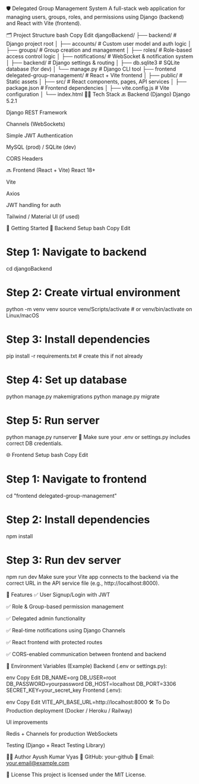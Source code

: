 🛡️ Delegated Group Management System
A full-stack web application for managing users, groups, roles, and permissions using Django (backend) and React with Vite (frontend).

🗂️ Project Structure
bash
Copy
Edit
djangoBackend/
├── backend/                  # Django project root
│   ├── accounts/             # Custom user model and auth logic
│   ├── groups/               # Group creation and management
│   ├── roles/                # Role-based access control logic
│   ├── notifications/        # WebSocket & notification system
│   ├── backend/              # Django settings & routing
│   ├── db.sqlite3            # SQLite database (for dev)
│   └── manage.py             # Django CLI tool
├── frontend delegated-group-management/   # React + Vite frontend
│   ├── public/               # Static assets
│   ├── src/                  # React components, pages, API services
│   ├── package.json          # Frontend dependencies
│   ├── vite.config.js        # Vite configuration
│   └── index.html
🧑‍💻 Tech Stack
🔙 Backend (Django)
Django 5.2.1

Django REST Framework

Channels (WebSockets)

Simple JWT Authentication

MySQL (prod) / SQLite (dev)

CORS Headers

🔜 Frontend (React + Vite)
React 18+

Vite

Axios

JWT handling for auth

Tailwind / Material UI (if used)

🚀 Getting Started
🔧 Backend Setup
bash
Copy
Edit
# Step 1: Navigate to backend
cd djangoBackend

# Step 2: Create virtual environment
python -m venv venv
source venv/Scripts/activate  # or venv/bin/activate on Linux/macOS

# Step 3: Install dependencies
pip install -r requirements.txt  # create this if not already

# Step 4: Set up database
python manage.py makemigrations
python manage.py migrate

# Step 5: Run server
python manage.py runserver
🔐 Make sure your .env or settings.py includes correct DB credentials.

🌐 Frontend Setup
bash
Copy
Edit
# Step 1: Navigate to frontend
cd "frontend delegated-group-management"

# Step 2: Install dependencies
npm install

# Step 3: Run dev server
npm run dev
Make sure your Vite app connects to the backend via the correct URL in the API service file (e.g., http://localhost:8000).

🧪 Features
✅ User Signup/Login with JWT

✅ Role & Group-based permission management

✅ Delegated admin functionality

✅ Real-time notifications using Django Channels

✅ React frontend with protected routes

✅ CORS-enabled communication between frontend and backend

🧰 Environment Variables (Example)
Backend (.env or settings.py):

env
Copy
Edit
DB_NAME=org
DB_USER=root
DB_PASSWORD=yourpassword
DB_HOST=localhost
DB_PORT=3306
SECRET_KEY=your_secret_key
Frontend (.env):

env
Copy
Edit
VITE_API_BASE_URL=http://localhost:8000
🛠️ To Do
 Production deployment (Docker / Heroku / Railway)

 UI improvements

 Redis + Channels for production WebSockets

 Testing (Django + React Testing Library)

🧑‍💼 Author
Ayush Kumar Vyas
🔗 GitHub: your-github
📧 Email: your.email@example.com

📄 License
This project is licensed under the MIT License.
